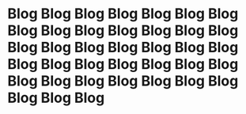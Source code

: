 # Blog Blog Blog Blog Blog Blog Blog Blog Blog Blog Blog Blog Blog Blog Blog Blog Blog Blog Blog Blog Blog Blog Blog Blog Blog Blog Blog Blog Blog Blog Blog Blog Blog Blog Blog Blog Blog Blog
